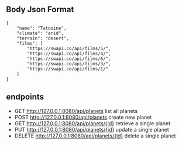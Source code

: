 ## Body Json Format

```
{
	"name": "Tatooine",
	"climate": "arid",
	"terrain": "desert",
	"films": [ 
		"https://swapi.co/api/films/5/",
		"https://swapi.co/api/films/4/",
		"https://swapi.co/api/films/6/",
		"https://swapi.co/api/films/3/",
		"https://swapi.co/api/films/1/"
	]
}
```

## endpoints

* GET http://127.0.0.1:8080/api/planets list all planets
* POST http://127.0.0.1:8080/api/planets create new planet
* GET http://127.0.0.1:8080/api/planets/{id} retrieve a single planet
* PUT http://127.0.0.1:8080/api/planets/{id} update a single planet
* DELETE http://127.0.0.1:8080/api/planets/{id} delete a single planet


